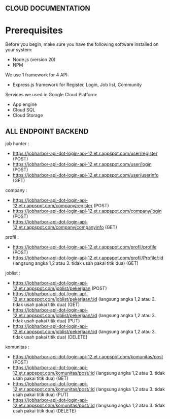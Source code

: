 ## CLOUD DOCUMENTATION 

# Prerequisites
Before you begin, make sure you have the following software installed on your system:
- Node.js (version 20)
- NPM

We use 1 framework for 4 API:
- Express.js framework for Register, Login, Job list, Community

Services we used in Google Cloud Platform:
- App engine
- Cloud SQL
- Cloud Storage

## ALL ENDPOINT BACKEND 
job hunter :
- https://jobharbor-api-dot-login-api-12.et.r.appspot.com/user/register (POST)
- https://jobharbor-api-dot-login-api-12.et.r.appspot.com/user/login (POST)
- https://jobharbor-api-dot-login-api-12.et.r.appspot.com/user/userinfo (GET)

company :
- https://jobharbor-api-dot-login-api-12.et.r.appspot.com/company/register (POST)
- https://jobharbor-api-dot-login-api-12.et.r.appspot.com/company/login (POST)
- https://jobharbor-api-dot-login-api-12.et.r.appspot.com/company/companyinfo (GET)

profil :
- https://jobharbor-api-dot-login-api-12.et.r.appspot.com/profil/profile (POST)
- https://jobharbor-api-dot-login-api-12.et.r.appspot.com/profil/Profile/:id (langsung angka 1,2 atau 3. tidak usah pakai titik dua) (GET)

joblist :
- https://jobharbor-api-dot-login-api-12.et.r.appspot.com/joblist/pekerjaan (POST)
- https://jobharbor-api-dot-login-api-12.et.r.appspot.com/joblist/pekerjaan/:id (langsung angka 1,2 atau 3. tidak usah pakai titik dua) (GET)
- https://jobharbor-api-dot-login-api-12.et.r.appspot.com/joblist/pekerjaan/:id (langsung angka 1,2 atau 3. tidak usah pakai titik dua) (PUT)
- https://jobharbor-api-dot-login-api-12.et.r.appspot.com/joblist/pekerjaan/:id (langsung angka 1,2 atau 3. tidak usah pakai titik dua) (DELETE)

komunitas :
- https://jobharbor-api-dot-login-api-12.et.r.appspot.com/komunitas/post (POST)
- https://jobharbor-api-dot-login-api-12.et.r.appspot.com/komunitas/post/:id (langsung angka 1,2 atau 3. tidak usah pakai titik dua) (GET)
- https://jobharbor-api-dot-login-api-12.et.r.appspot.com/komunitas/post/:id (langsung angka 1,2 atau 3. tidak usah pakai titik dua) (PUT)
- https://jobharbor-api-dot-login-api-12.et.r.appspot.com/komunitas/post/:id (langsung angka 1,2 atau 3. tidak usah pakai titik dua) (DELETE)
